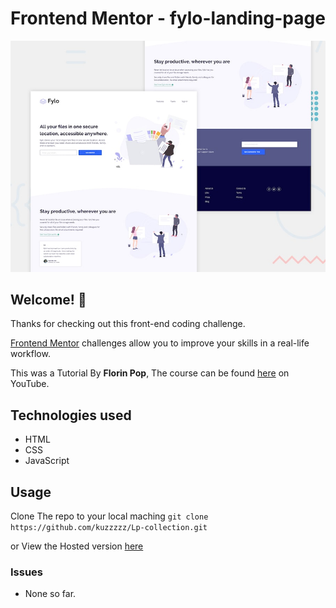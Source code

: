 # Frontend Mentor - fylo-landing-page

![Design preview for the Huddle landing page with single introductory section](./design/desktop-preview.jpg)

## Welcome! 👋

Thanks for checking out this front-end coding challenge.

[Frontend Mentor](https://www.frontendmentor.io) challenges allow you to improve your skills in a real-life workflow.

This was a Tutorial By **Florin Pop**, The course can be found [here](https://www.youtube.com/watch?v=a9-Ro9rc7E4&list=WL&index=20&t=0s) on YouTube.

## Technologies used
- HTML
- CSS
- JavaScript

## Usage
Clone The repo to your local maching 
`git clone https://github.com/kuzzzzz/Lp-collection.git`

or View the Hosted version [here](https://kuzzzzz.github.io/Lp-collection/landing-pages/fylo-landing-page-with-two-clumn-layout-master/index.html)

### Issues
- None so far.

